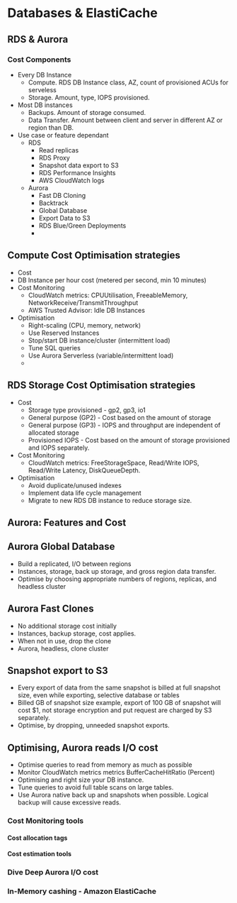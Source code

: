 # Databases & ElastiCache

## RDS & Aurora
### Cost Components
- Every DB Instance
  - Compute. RDS DB Instance class, AZ, count of provisioned ACUs for serveless
  - Storage. Amount, type, IOPS provisioned.
- Most DB instances
  - Backups. Amount of storage consumed.
  - Data Transfer. Amount between client and server in different AZ or region than DB.
- Use case or feature dependant
  - RDS
    - Read replicas
    - RDS Proxy
    - Snapshot data export to S3
    - RDS Performance Insights
    - AWS CloudWatch logs
  - Aurora
    - Fast DB Cloning
    - Backtrack
    - Global Database
    - Export Data to S3
    - RDS Blue/Green Deployments
    - 
## Compute Cost Optimisation strategies
- Cost
- DB Instance per hour cost (metered per second, min 10 minutes)
- Cost Monitoring
    - CloudWatch metrics: CPUUtilisation, FreeableMemory, NetworkReceive/TransmitThroughput
    - AWS Trusted Advisor: Idle DB Instances
- Optimisation
    - Right-scaling (CPU, memory, network)
    - Use Reserved Instances
    - Stop/start DB instance/cluster (intermittent load)
    - Tune SQL queries
    - Use Aurora Serverless (variable/intermittent load)
    - 
## RDS Storage Cost Optimisation strategies
- Cost
    - Storage type provisioned - gp2, gp3, io1
    - General purpose (GP2) - Cost based on the amount of storage
    - General purpose (GP3) - IOPS and throughput are independent of allocated storage
    - Provisioned IOPS - Cost based on the amount of storage provisioned and IOPS separately.
- Cost Monitoring
    - CloudWatch metrics: FreeStorageSpace, Read/Write IOPS, Read/Write Latency, DiskQueueDepth.
- Optimisation
    - Avoid duplicate/unused indexes
    - Implement data life cycle management
    - Migrate to new RDS DB instance to reduce storage size.
## Aurora: Features and Cost
## Aurora Global Database
- Build a replicated, I/O between regions
- Instances, storage, back up storage, and gross region data transfer.
- Optimise by choosing appropriate numbers of regions, replicas, and headless cluster
## Aurora Fast Clones 
- No additional storage cost initially
- Instances, backup storage, cost applies.
- When not in use, drop the clone
- Aurora, headless, clone cluster
## Snapshot export to S3
- Every export of data from the same snapshot is billed at full snapshot size, even while exporting, selective database or tables
- Billed GB of snapshot size example, export of 100 GB of snapshot will cost $1, not storage encryption and put request are charged by S3 separately.
- Optimise, by dropping, unneeded snapshot exports.

## Optimising, Aurora reads I/O cost
- Optimise queries to read from memory as much as possible
- Monitor CloudWatch metrics metrics BufferCacheHitRatio (Percent)
- Optimising and right size your DB instance.
- Tune queries to avoid full table scans on large tables.
- Use Aurora native back up and snapshots when possible. Logical backup will cause excessive reads.


### Cost Monitoring tools
#### Cost allocation tags


#### Cost estimation tools


### Dive Deep Aurora I/O cost


### In-Memory cashing - Amazon ElastiCache






